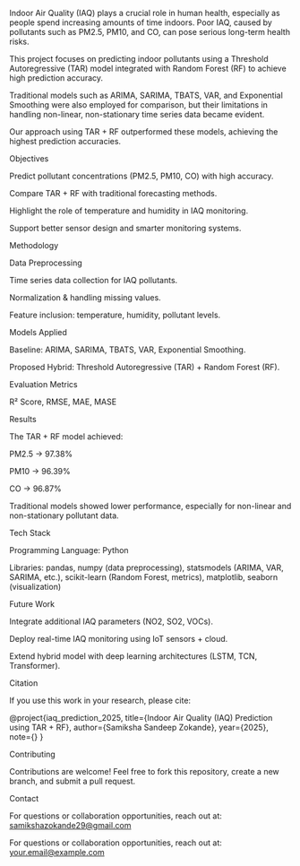 Indoor Air Quality (IAQ) plays a crucial role in human health, especially as people spend increasing amounts of time indoors. Poor IAQ, caused by pollutants such as PM2.5, PM10, and CO, can pose serious long-term health risks.

This project focuses on predicting indoor pollutants using a Threshold Autoregressive (TAR) model integrated with Random Forest (RF) to achieve high prediction accuracy.

Traditional models such as ARIMA, SARIMA, TBATS, VAR, and Exponential Smoothing were also employed for comparison, but their limitations in handling non-linear, non-stationary time series data became evident.

Our approach using TAR + RF outperformed these models, achieving the highest prediction accuracies.


Objectives

Predict pollutant concentrations (PM2.5, PM10, CO) with high accuracy.


Compare TAR + RF with traditional forecasting methods.


Highlight the role of temperature and humidity in IAQ monitoring.


Support better sensor design and smarter monitoring systems.


Methodology

Data Preprocessing


Time series data collection for IAQ pollutants.


Normalization & handling missing values.


Feature inclusion: temperature, humidity, pollutant levels.


Models Applied


Baseline: ARIMA, SARIMA, TBATS, VAR, Exponential Smoothing.


Proposed Hybrid: Threshold Autoregressive (TAR) + Random Forest (RF).


Evaluation Metrics

R² Score, RMSE, MAE, MASE


Results


The TAR + RF model achieved:


PM2.5 → 97.38%


PM10 → 96.39%


CO → 96.87%


Traditional models showed lower performance, especially for non-linear and non-stationary pollutant data.


Tech Stack


Programming Language: Python


Libraries: pandas, numpy (data preprocessing), statsmodels (ARIMA, VAR, SARIMA, etc.), scikit-learn (Random Forest, metrics), matplotlib, seaborn (visualization)


Future Work

Integrate additional IAQ parameters (NO2, SO2, VOCs).


Deploy real-time IAQ monitoring using IoT sensors + cloud.


Extend hybrid model with deep learning architectures (LSTM, TCN, Transformer).


Citation

If you use this work in your research, please cite:

@project{iaq_prediction_2025,
  title={Indoor Air Quality (IAQ) Prediction using TAR + RF},
  author={Samiksha Sandeep Zokande},
  year={2025},
  note={}
}

Contributing

Contributions are welcome! Feel free to fork this repository, create a new branch, and submit a pull request.

Contact

For questions or collaboration opportunities, reach out at:
samikshazokande29@gmail.com



For questions or collaboration opportunities, reach out at:
your.email@example.com
